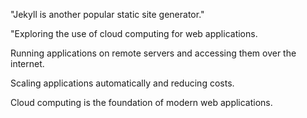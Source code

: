 "Jekyll is another popular static site generator."

"Exploring the use of cloud computing for web applications.

Running applications on remote servers and accessing them over the internet.

Scaling applications automatically and reducing costs.

Cloud computing is the foundation of modern web applications.